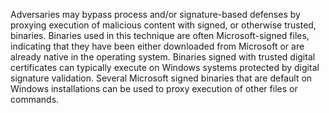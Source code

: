 Adversaries may bypass process and/or signature-based defenses by proxying execution of malicious content with signed, or otherwise trusted, binaries. Binaries used in this technique are often Microsoft-signed files, indicating that they have been either downloaded from Microsoft or are already native in the operating system. Binaries signed with trusted digital certificates can typically execute on Windows systems protected by digital signature validation. Several Microsoft signed binaries that are default on Windows installations can be used to proxy execution of other files or commands.

